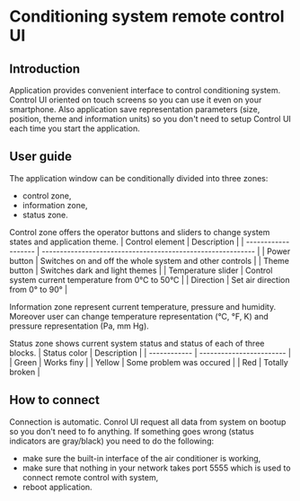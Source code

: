 # Conditioning system remote control UI

## Introduction

Application provides convenient interface to control conditioning system. Control UI oriented on touch screens so you can use it even on your smartphone. Also application save representation parameters (size, position, theme and information units) so you don't need to setup Control UI each time you start the application.

## User guide

The application window can be conditionally divided into three zones:
* control zone,
* information zone,
* status zone.

Control zone offers the operator buttons and sliders to change system states and application theme. 
|   Control element   | Description                                                 |
| ------------------- | ----------------------------------------------------------- |
| Power button        | Switches on and off the whole system and other controls     |
| Theme button        | Switches dark and light themes                              |
| Temperature slider  | Control system current temperature from 0&deg;C to 50&deg;C |
| Direction           | Set air direction from 0&deg; to 90&deg;                    |

Information zone represent current temperature, pressure and humidity. Moreover user can change temperature representation (&deg;C, &deg;F, K) and pressure representation (Pa, mm Hg). 

Status zone shows current system status and status of each of three blocks.
| Status color | Description              |
| ------------ | ------------------------ |
| Green        | Works finу               |
| Yellow       | Some problem was occured |
| Red          | Totally broken           |

## How to connect

Connection is automatic. Conrol UI request all data from system on bootup so you don't need to fo anything. If something goes wrong (status indicators are gray/black) you need to do the following:
* make sure the built-in interface of the air conditioner is working,
* make sure that nothing in your network takes port 5555 which is used to connect remote control with system,
* reboot application.
